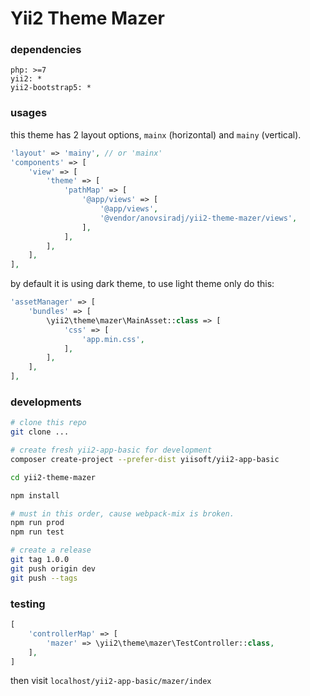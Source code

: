 # Yii2 Theme Mazer

### dependencies

```
php: >=7
yii2: *
yii2-bootstrap5: *
```

### usages

this theme has 2 layout options,
`mainx` (horizontal) and `mainy` (vertical).

```php
'layout' => 'mainy', // or 'mainx'
'components' => [
	'view' => [
		'theme' => [
			'pathMap' => [
				'@app/views' => [
					'@app/views',
					'@vendor/anovsiradj/yii2-theme-mazer/views',
				],
			],
		],
	],
],
```

by default it is using dark theme, to use light theme only do this:
```php
'assetManager' => [
	'bundles' => [
		\yii2\theme\mazer\MainAsset::class => [
			'css' => [
				'app.min.css',
			],
		],
	],
],
```

### developments

```sh
# clone this repo
git clone ...

# create fresh yii2-app-basic for development
composer create-project --prefer-dist yiisoft/yii2-app-basic

cd yii2-theme-mazer

npm install

# must in this order, cause webpack-mix is broken.
npm run prod
npm run test

# create a release
git tag 1.0.0
git push origin dev
git push --tags
```

### testing

```php
[
	'controllerMap' => [
		'mazer' => \yii2\theme\mazer\TestController::class,
	],
]
```

then visit `localhost/yii2-app-basic/mazer/index`
